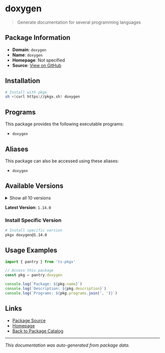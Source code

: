 # doxygen

> Generate documentation for several programming languages

## Package Information

- **Domain**: `doxygen`
- **Name**: `doxygen`
- **Homepage**: Not specified
- **Source**: [View on GitHub](https://github.com/pkgxdev/pantry/tree/main/projects/doxygen.nl/package.yml)

## Installation

```bash
# Install with pkgx
sh <(curl https://pkgx.sh) doxygen
```

## Programs

This package provides the following executable programs:

- `doxygen`

## Aliases

This package can also be accessed using these aliases:

- `doxygen`

## Available Versions

<details>
<summary>Show all 10 versions</summary>

- `1.14.0`, `1.13.2`, `1.13.1`, `1.13.0`, `1.12.0`
- `1.11.0`, `1.10.0`, `1.9.8`, `1.9.7`, `1.9.6`

</details>

**Latest Version**: `1.14.0`

### Install Specific Version

```bash
# Install specific version
pkgx doxygen@1.14.0
```

## Usage Examples

```typescript
import { pantry } from 'ts-pkgx'

// Access this package
const pkg = pantry.doxygen

console.log(`Package: ${pkg.name}`)
console.log(`Description: ${pkg.description}`)
console.log(`Programs: ${pkg.programs.join(', ')}`)
```

## Links

- [Package Source](https://github.com/pkgxdev/pantry/tree/main/projects/doxygen.nl/package.yml)
- [Homepage](#)
- [Back to Package Catalog](../package-catalog.md)

---

*This documentation was auto-generated from package data.*
